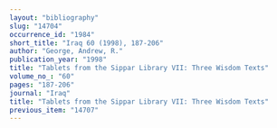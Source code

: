 ```yaml
---
layout: "bibliography"
slug: "14704"
occurrence_id: "1984"
short_title: "Iraq 60 (1998), 187-206"
author: "George, Andrew, R."
publication_year: "1998"
title: "Tablets from the Sippar Library VII: Three Wisdom Texts"
volume_no_: "60"
pages: "187-206"
journal: "Iraq"
title: "Tablets from the Sippar Library VII: Three Wisdom Texts"
previous_item: "14707"
---
```

